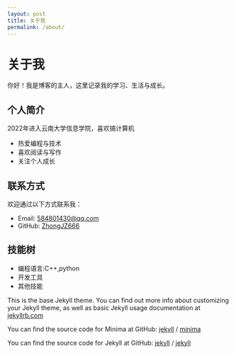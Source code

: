 ```yaml
---
layout: post
title: 关于我
permalink: /about/
---
```


# 关于我

你好！我是博客的主人，这里记录我的学习、生活与成长。

## 个人简介
2022年进入云南大学信息学院，喜欢搞计算机
- 热爱编程与技术
- 喜欢阅读与写作
- 关注个人成长

## 联系方式

欢迎通过以下方式联系我：

- Email: [584801430@qq.com](mailto:584801430@qq.com)
- GitHub: [ZhongJZ666](https://github.com/ZhongJZ666)

## 技能树

- 编程语言:C++,python
- 开发工具
- 其他技能

This is the base Jekyll theme. You can find out more info about customizing your Jekyll theme, as well as basic Jekyll usage documentation at [jekyllrb.com](https://jekyllrb.com/)

You can find the source code for Minima at GitHub:
[jekyll][jekyll-organization] /
[minima](https://github.com/jekyll/minima)

You can find the source code for Jekyll at GitHub:
[jekyll][jekyll-organization] /
[jekyll](https://github.com/jekyll/jekyll)


[jekyll-organization]: https://github.com/jekyll
